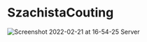 # SzachistaCouting


![Screenshot 2022-02-21 at 16-54-25 Server](https://user-images.githubusercontent.com/99079980/154988942-6e59494d-15eb-4e76-9e8c-ca30786c5c84.png)
